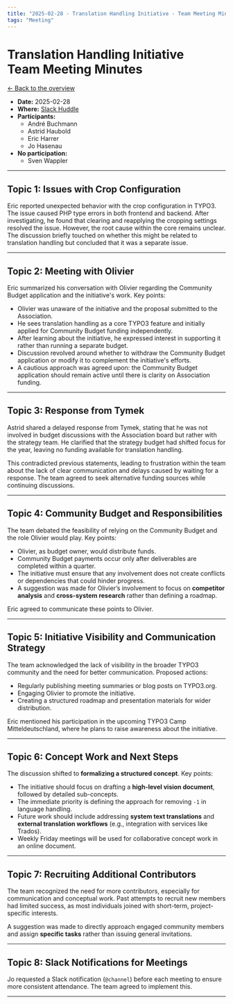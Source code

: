 ```yaml
---
title: "2025-02-28 - Translation Handling Initiative - Team Meeting Minutes"
tags: "Meeting"
---
```


# Translation Handling Initiative<br>Team Meeting Minutes

[← Back to the overview](https://notes.typo3.org/s/f3ae8fZSD)

- **Date:** 2025-02-28
- **Where:** [Slack Huddle](https://app.slack.com/huddle/T024TUMLZ/C05D7UF1L8M)
- **Participants:**
    - André Buchmann
    - Astrid Haubold
    - Eric Harrer
    - Jo Hasenau
- **No participation:**
    - Sven Wappler

---

## Topic 1: Issues with Crop Configuration

Eric reported unexpected behavior with the crop configuration in TYPO3. The issue caused PHP type errors in both frontend and backend. After investigating, he found that clearing and reapplying the cropping settings resolved the issue. However, the root cause within the core remains unclear. The discussion briefly touched on whether this might be related to translation handling but concluded that it was a separate issue.

---

## Topic 2: Meeting with Olivier

Eric summarized his conversation with Olivier regarding the Community Budget application and the initiative's work. Key points:

- Olivier was unaware of the initiative and the proposal submitted to the Association.
- He sees translation handling as a core TYPO3 feature and initially applied for Community Budget funding independently.
- After learning about the initiative, he expressed interest in supporting it rather than running a separate budget.
- Discussion revolved around whether to withdraw the Community Budget application or modify it to complement the initiative's efforts.
- A cautious approach was agreed upon: the Community Budget application should remain active until there is clarity on Association funding.

---

## Topic 3: Response from Tymek

Astrid shared a delayed response from Tymek, stating that he was not involved in budget discussions with the Association board but rather with the strategy team. He clarified that the strategy budget had shifted focus for the year, leaving no funding available for translation handling.

This contradicted previous statements, leading to frustration within the team about the lack of clear communication and delays caused by waiting for a response. The team agreed to seek alternative funding sources while continuing discussions.

---

## Topic 4: Community Budget and Responsibilities

The team debated the feasibility of relying on the Community Budget and the role Olivier would play. Key points:

- Olivier, as budget owner, would distribute funds.
- Community Budget payments occur only after deliverables are completed within a quarter.
- The initiative must ensure that any involvement does not create conflicts or dependencies that could hinder progress.
- A suggestion was made for Olivier’s involvement to focus on **competitor analysis** and **cross-system research** rather than defining a roadmap.

Eric agreed to communicate these points to Olivier.

---

## Topic 5: Initiative Visibility and Communication Strategy

The team acknowledged the lack of visibility in the broader TYPO3 community and the need for better communication. Proposed actions:

- Regularly publishing meeting summaries or blog posts on TYPO3.org.
- Engaging Olivier to promote the initiative.
- Creating a structured roadmap and presentation materials for wider distribution.

Eric mentioned his participation in the upcoming TYPO3 Camp Mitteldeutschland, where he plans to raise awareness about the initiative.

---

## Topic 6: Concept Work and Next Steps

The discussion shifted to **formalizing a structured concept**. Key points:

- The initiative should focus on drafting a **high-level vision document**, followed by detailed sub-concepts.
- The immediate priority is defining the approach for removing `-1` in language handling.
- Future work should include addressing **system text translations** and **external translation workflows** (e.g., integration with services like Trados).
- Weekly Friday meetings will be used for collaborative concept work in an online document.

---

## Topic 7: Recruiting Additional Contributors

The team recognized the need for more contributors, especially for communication and conceptual work. Past attempts to recruit new members had limited success, as most individuals joined with short-term, project-specific interests.

A suggestion was made to directly approach engaged community members and assign **specific tasks** rather than issuing general invitations.

---

## Topic 8: Slack Notifications for Meetings

Jo requested a Slack notification (`@channel`) before each meeting to ensure more consistent attendance. The team agreed to implement this.

---
